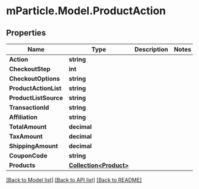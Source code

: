 # mParticle.Model.ProductAction
## Properties

Name | Type | Description | Notes
------------ | ------------- | ------------- | -------------
**Action** | **string** |  | 
**CheckoutStep** | **int** |  | 
**CheckoutOptions** | **string** |  | 
**ProductActionList** | **string** |  | 
**ProductListSource** | **string** |  | 
**TransactionId** | **string** |  | 
**Affiliation** | **string** |  | 
**TotalAmount** | **decimal** |  | 
**TaxAmount** | **decimal** |  | 
**ShippingAmount** | **decimal** |  | 
**CouponCode** | **string** |  | 
**Products** | [**Collection&lt;Product&gt;**](Product.md) |  | 

[[Back to Model list]](../README.md#documentation-for-models) [[Back to API list]](../README.md#documentation-for-api-endpoints) [[Back to README]](../README.md)


